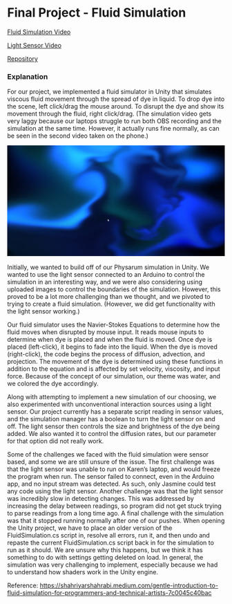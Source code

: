 Final Project - Fluid Simulation
===

[Fluid Simulation Video](https://www.youtube.com/watch?v=lV8gpF6l5KM&ab_channel=JasmineDuerk)

[Light Sensor Video](https://www.youtube.com/watch?v=XtDwMuOE1IM&ab_channel=JasmineDuerk)

[Repository](https://github.com/jlduerk/Physarum)

### Explanation

For our project, we implemented a fluid simulator in Unity that simulates viscous fluid movement through the spread of dye in liquid. To drop dye into the scene, left click/drag the mouse around. To disrupt the dye and show its movement through the fluid, right click/drag. (The simulation video gets very laggy because our laptops struggle to run both OBS recording and the simulation at the same time. However, it actually runs fine normally, as can be seen in the second video taken on the phone.)

![fluid](fluid.png)

Initially, we wanted to build off of our Physarum simulation in Unity. We wanted to use the light sensor connected to an Arduino to control the simulation in an interesting way, and we were also considering using uploaded images to control the boundaries of the simulation. However, this proved to be a lot more challenging than we thought, and we pivoted to trying to create a fluid simulation. (However, we did get functionality with the light sensor working.)

Our fluid simulator uses the Navier-Stokes Equations to determine how the fluid moves when disrupted by mouse input. It reads mouse inputs to determine when dye is placed and when the fluid is moved. Once dye is placed (left-click), it begins to fade into the liquid. When the dye is moved (right-click), the code begins the process of diffusion, advection, and projection. The movement of the dye is determined using these functions in addition to the equation and is affected by set velocity, viscosity, and input force. Because of the concept of our simulation, our theme was water, and we colored the dye accordingly.

Along with attempting to implement a new simulation of our choosing, we also experimented with unconventional interaction sources using a light sensor. Our project currently has a separate script reading in sensor values, and the simulation manager has a boolean to turn the light sensor on and off. The light sensor then controls the size and brightness of the dye being added. We also wanted it to control the diffusion rates, but our parameter for that option did not really work.

Some of the challenges we faced with the fluid simulation were sensor based, and some we are still unsure of the issue. The first challenge was that the light sensor was unable to run on Karen’s laptop, and would freeze the program when run. The sensor failed to connect, even in the Arduino app, and no input stream was detected. As such, only Jasmine could test any code using the light sensor. Another challenge was that the light sensor was incredibly slow in detecting changes. This was addressed by increasing the delay between readings, so program did not get stuck trying to parse readings from a long time ago. A final challenge with the simulation was that it stopped running normally after one of our pushes. When opening the Unity project, we have to place an older version of the FluidSimulation.cs script in, resolve all errors, run it, and then undo and repaste the current FluidSimulation.cs script back in for the simulation to run as it should. We are unsure why this happens, but we think it has something to do with settings getting deleted on load. In general, the simulation was very challenging to implement, especially because we had to understand how shaders work in the Unity engine.

Reference: 
https://shahriyarshahrabi.medium.com/gentle-introduction-to-fluid-simulation-for-programmers-and-technical-artists-7c0045c40bac



